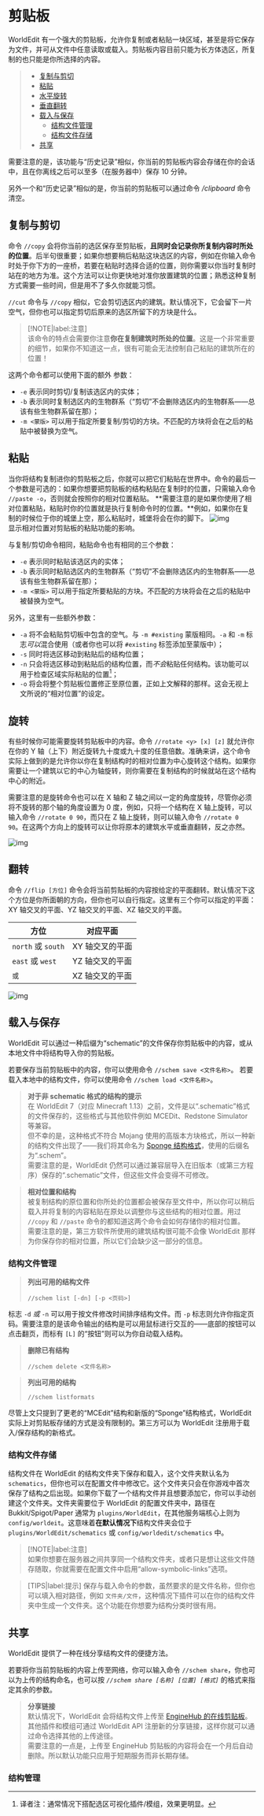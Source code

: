 # 剪贴板

WorldEdit 有一个强大的剪贴板，允许你复制或者粘贴一块区域，甚至是将它保存为文件，并可从文件中任意读取或载入。剪贴板内容目前只能为长方体选区，所复制的也只能是你所选择的内容。

> * [复制与剪切](usage.clipboard.md#复制与剪切)
> * [粘贴](usage.clipboard.md#粘贴)
> * [水平旋转](usage.clipboard.md#旋转)
> * [垂直翻转](usage.clipboard.md#翻转)
> * [载入与保存](usage.clipboard.md#载入与保存)
>   * [结构文件管理](usage.clipboard.md#结构文件管理)
>   * [结构文件存储](usage.clipboard.md#结构文件存储)
> * [共享](usage.clipboard.md#共享)

需要注意的是，该功能与“历史记录”相似，你当前的剪贴板内容会存储在你的会话中，且在你离线之后可以至多（在服务器中）保存 10 分钟。

另外一个和“历史记录”相似的是，你当前的剪贴板可以通过命令 */clipboard* 命令清空。

## 复制与剪切

命令 `//copy` 会将你当前的选区保存至剪贴板，**且同时会记录你所复制内容时所处的位置**。后半句很重要；如果你想要稍后粘贴这块选区的内容，例如在你输入命令时处于你下方的一座桥，若要在粘贴时选择合适的位置，则你需要以你当时复制时站在的地方为准。这个方法可以让你更快地对准你放置建筑的位置；熟悉这种复制方式需要一些时间，但是用不了多久你就能习惯。

`//cut` 命令与 `//copy` 相似，它会剪切选区内的建筑。默认情况下，它会留下一片空气，但你也可以指定剪切后原来的选区所留下的方块是什么。

> [!NOTE|label:注意]    
> 该命令的特点会需要你注意**你在复制建筑时所处的位置**。这是一个非常重要的细节，如果你不知道这一点，很有可能会无法控制自己粘贴的建筑所在的位置！

这两个命令都可以使用下面的额外 参数：

* `-e` 表示同时剪切/复制该选区内的实体；
* `-b` 表示同时复制选区内的生物群系（“剪切”不会删除选区内的生物群系——总该有些生物群系留在那）；
* `-m <蒙版>` 可以用于指定所要复制/剪切的方块。不匹配的方块将会在之后的粘贴中被替换为空气。

## 粘贴

当你将结构复制进你的剪贴板之后，你就可以把它们粘贴在世界中。命令的最后一个参数是可选的：如果你想要把剪贴板的结构粘贴在复制时的位置，只需输入命令 `//paste -o`，否则就会按照你的相对位置粘贴。
**需要注意的是如果你使用了相对位置粘贴，粘贴时你的位置就是执行复制命令时的位置。**例如，如果你在复制的时候位于你的城堡上空，那么粘贴时，城堡将会在你的脚下。
![img](https://worldedit.enginehub.org/en/latest/_images/copypasta.png)    
显示相对位置对剪贴板的粘贴功能的影响。

与复制/剪切命令相同，粘贴命令也有相同的三个参数：

* `-e` 表示同时粘贴该选区内的实体；
* `-b` 表示同时粘贴选区内的生物群系（“剪切”不会删除选区内的生物群系——总该有些生物群系留在那）；
* `-m <蒙版>` 可以用于指定所要粘贴的方块。不匹配的方块将会在之后的粘贴中被替换为空气。

另外，这里有一些额外参数：

* `-a` 将不会粘贴剪切板中包含的空气。与 `-m #existing` 蒙版相同。`-a` 和 `-m` 标志*可以*混合使用（或者你也可以将 `#existing` 标签添加至蒙版中）；
* `-s` 同时将选区移动到粘贴后的结构位置；
* `-n` 只会将选区移动到粘贴后的结构位置，而*不会*粘贴任何结构。该功能可以用于检查区域实际粘贴的位置[^1]；
* `-o` 将会将整个剪贴板位置修正至原位置，正如上文解释的那样。这会无视上文所说的“相对位置”的设定。

## 旋转

有些时候你可能需要旋转剪贴板中的内容。命令 `//rotate <y> [x] [z]` 就允许你在你的 Y 轴（上下）附近旋转九十度或九十度的任意倍数。准确来讲，这个命令实际上做到的是允许你以你在复制结构时的相对位置为中心旋转这个结构。如果你需要让一个建筑以它的中心为轴旋转，则你需要在复制结构的时候就站在这个结构中心的附近。

需要注意的是旋转命令也可以在 X 轴和 Z 轴之间以一定的角度旋转，尽管你必须将不旋转的那个轴的角度设置为 0 度，例如，只将一个结构在 X 轴上旋转，可以输入命令 `//rotate 0 90`，而只在 Z 轴上旋转，则可以输入命令 `//rotate 0 90`。在这两个方向上的旋转可以让你将原本的建筑水平或垂直翻转，反之亦然。

![img](https://worldedit.enginehub.org/en/latest/_images/rotate.png '根据你的相对位置旋转建筑')    

## 翻转

命令 `//flip [方位]` 命令会将当前剪贴板的内容按给定的平面翻转。默认情况下这个方位是你所面朝的方向，但你也可以自行指定。这里有三个你可以指定的平面：XY 轴交叉的平面、YZ 轴交叉的平面、XZ 轴交叉的平面。

|方位|对应平面|
|---|---|
|`north` 或 `south`|XY 轴交叉的平面|
|`east` 或 `west`|YZ 轴交叉的平面|
|`` 或 ``|XZ 轴交叉的平面|

![img](https://worldedit.enginehub.org/en/latest/_images/flip.png '通过指定的平面翻转剪贴板')    

## 载入与保存

WorldEdit 可以通过一种后缀为“schematic”的文件保存你剪贴板中的内容，或从本地文件中将结构导入你的剪贴板。

若要保存当前剪贴板中的内容，你可以使用命令 `//schem save <文件名称>`。
若要载入本地中的结构文件，你可以使用命令 `//schem load <文件名称>`。

> **对于非 schematic 格式的结构的提示**    
> 在 WorldEdit 7（对应 Minecraft 1.13）之前，文件是以“.schematic”格式的文件保存的，这些格式与其他软件例如 MCEDit、Redstone Simulator 等兼容。    
> 但不幸的是，这种格式不符合 Mojang 使用的高版本方块格式，所以一种新的结构文件出现了——我们将其命名为 [Sponge 结构格式](https://github.com/SpongePowered/Schematic-Specification)，使用的后缀名为“.schem”。    
> 需要注意的是，WorldEdit 仍然可以通过兼容层导入在旧版本（或第三方程序）保存的“.schematic”文件，但这些文件会变得不可修改。

> **相对位置和结构**    
> 被复制结构的原位置和你所处的位置都会被保存至文件中，所以你可以稍后载入并将复制的内容粘贴在原处以调整你与这些结构的相对位置。用过 `//copy` 和 `//paste` 命令的都知道这两个命令会如何存储你的相对位置。    
> 需要注意的是，第三方软件所使用的建筑结构很可能不会像 WorldEdit 那样为你保存你的相对位置，所以它们会缺少这一部分的信息。

### 结构文件管理

> **列出可用的结构文件**    
> ```
> //schem list [-dn] [-p <页码>]
> ```

标志 `-d` *或* `-n` 可以用于按文件修改时间排序结构文件。而 `-p` 标志则允许你指定页码。需要注意的是该命令输出的结构是可以用鼠标进行交互的——底部的按钮可以点击翻页，而标有 `[L]` 的“按钮”则可以为你自动载入结构。

> **删除已有结构**
> ```
> //schem delete <文件名称>
> ```

> **列出可用的结构**
> ```
> //schem listformats
> ```
尽管上文只提到了更老的“MCEdit”结构和新版的“Sponge”结构格式，WorldEdit 实际上对剪贴板存储的方式是没有限制的。第三方可以为 WorldEdit 注册用于载入/保存结构的新格式。

### 结构文件存储

结构文件在 WorldEdit 的结构文件夹下保存和载入，这个文件夹默认名为 `schematics`，但你也可以在配置文件中修改它。这个文件夹只会在你游戏中首次保存了结构之后出现。如果你下载了一个结构文件并且想要添加它，你可以手动创建这个文件夹。文件夹需要位于 WorldEdit 的配置文件夹中，路径在 Bukkit/Spigot/Paper 通常为 `plugins/WorldEdit`，在其他服务端核心上则为 `config/worldeit`。这意味着**在默认情况下**结构文件夹会位于 `plugins/WorldEdit/schematics` 或 `config/worldedit/schematics` 中。
> [!NOTE|label:注意]   
> 如果你想要在服务器之间共享同一个结构文件夹，或者只是想让这些文件随存随取，你就需要在配置文件中启用“allow-symbolic-links”选项。

> [TIPS|label:提示]
> 保存与载入命令的参数，虽然要求的是文件名称，但你也可以填入相对路径，例如 `文件夹/文件`，这种情况下插件可以在你的结构文件夹中生成一个文件夹。这个功能在你想要为结构分类时很有用。

## 共享

WorldEdit 提供了一种在线分享结构文件的便捷方法。

若要将你当前剪贴板的内容上传至网络，你可以输入命令 `//schem share`，你也可以为上传的结构命名，也可以按 *`//schem share [名称] [位置] [格式]`* 的格式来指定其余的参数。

> **分享链接**    
> 默认情况下，WorldEdit 会将结构文件上传至 [EngineHub 的在线剪贴板](https://paste.enginehub.org/)。其他插件和模组可通过 WorldEdit API 注册新的分享链接，这样你就可以通过命令选择其他的上传途径。    
> 需要注意的一点是，上传至 EngineHub 剪贴板的内容将会在一个月后自动删除。所以默认功能只应用于短期服务而非长期存储。

### 结构管理

[^1]: 译者注：通常情况下搭配选区可视化插件/模组，效果更明显。
